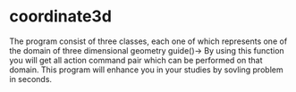 # coordinate3d
The program consist of three classes, each one of which represents one of the domain of three dimensional geometry
guide()-> By using this function you will get all action command pair which can be performed on that domain.
This program will enhance  you in your studies by sovling problem in seconds.

